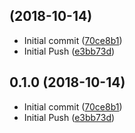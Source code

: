 ##  (2018-10-14)

* Initial commit ([70ce8b1](https://github.com/DeepInThought/deep-elastic-stack/commit/70ce8b1))
* Initial Push ([e3bb73d](https://github.com/DeepInThought/deep-elastic-stack/commit/e3bb73d))



## 0.1.0 (2018-10-14)

* Initial commit ([70ce8b1](https://github.com/DeepInThought/deep-elastic-stack/commit/70ce8b1))
* Initial Push ([e3bb73d](https://github.com/DeepInThought/deep-elastic-stack/commit/e3bb73d))